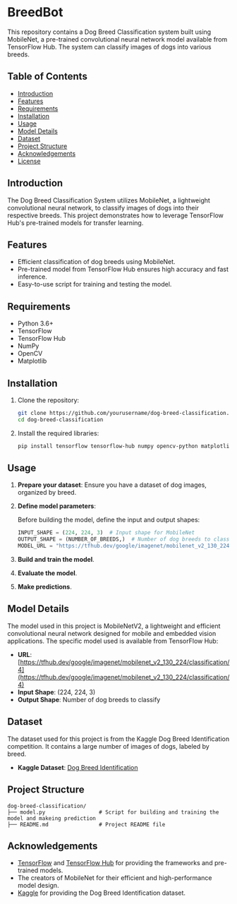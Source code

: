 # BreedBot


This repository contains a Dog Breed Classification system built using MobileNet, a pre-trained convolutional neural network model available from TensorFlow Hub. The system can classify images of dogs into various breeds.

## Table of Contents

- [Introduction](#introduction)
- [Features](#features)
- [Requirements](#requirements)
- [Installation](#installation)
- [Usage](#usage)
- [Model Details](#model-details)
- [Dataset](#dataset)
- [Project Structure](#project-structure)
- [Acknowledgements](#acknowledgements)
- [License](#license)

## Introduction

The Dog Breed Classification System utilizes MobileNet, a lightweight convolutional neural network, to classify images of dogs into their respective breeds. This project demonstrates how to leverage TensorFlow Hub's pre-trained models for transfer learning.

## Features

- Efficient classification of dog breeds using MobileNet.
- Pre-trained model from TensorFlow Hub ensures high accuracy and fast inference.
- Easy-to-use script for training and testing the model.

## Requirements

- Python 3.6+
- TensorFlow
- TensorFlow Hub
- NumPy
- OpenCV
- Matplotlib

## Installation

1. Clone the repository:

    ```sh
    git clone https://github.com/yourusername/dog-breed-classification.git
    cd dog-breed-classification
    ```

2. Install the required libraries:

    ```sh
    pip install tensorflow tensorflow-hub numpy opencv-python matplotlib
    ```



## Usage

1. **Prepare your dataset**: Ensure you have a dataset of dog images, organized by breed.

2. **Define model parameters**:

    Before building the model, define the input and output shapes:
    
    ```python
    INPUT_SHAPE = (224, 224, 3)  # Input shape for MobileNet
    OUTPUT_SHAPE = (NUMBER_OF_BREEDS,)  # Number of dog breeds to classify
    MODEL_URL = "https://tfhub.dev/google/imagenet/mobilenet_v2_130_224/classification/4"  # URL of the pre-trained MobileNet model
    ```

3. **Build and train the model**.

4. **Evaluate the model**.

5. **Make predictions**.

## Model Details

The model used in this project is MobileNetV2, a lightweight and efficient convolutional neural network designed for mobile and embedded vision applications. The specific model used is available from TensorFlow Hub:

- **URL**: [https://tfhub.dev/google/imagenet/mobilenet_v2_130_224/classification/4](https://tfhub.dev/google/imagenet/mobilenet_v2_130_224/classification/4)
- **Input Shape**: (224, 224, 3)
- **Output Shape**: Number of dog breeds to classify

## Dataset

The dataset used for this project is from the Kaggle Dog Breed Identification competition. It contains a large number of images of dogs, labeled by breed.

- **Kaggle Dataset**: [Dog Breed Identification](https://www.kaggle.com/c/dog-breed-identification/data)

## Project Structure

```
dog-breed-classification/
├── model.py                 # Script for building and training the model and makeing prediction
├── README.md                # Project README file
```

## Acknowledgements

- [TensorFlow](https://www.tensorflow.org/) and [TensorFlow Hub](https://www.tensorflow.org/hub) for providing the frameworks and pre-trained models.
- The creators of MobileNet for their efficient and high-performance model design.
- [Kaggle](https://www.kaggle.com/) for providing the Dog Breed Identification dataset.

